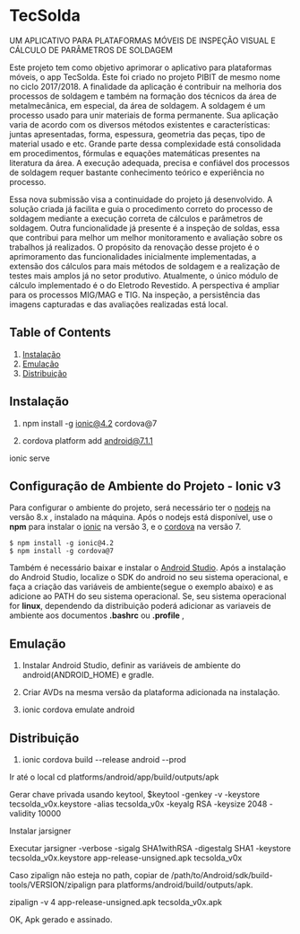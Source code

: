 # TecSolda
UM APLICATIVO PARA PLATAFORMAS MÓVEIS DE INSPEÇÃO VISUAL E CÁLCULO DE PARÂMETROS DE SOLDAGEM


Este projeto tem como objetivo aprimorar o aplicativo para plataformas móveis, o app TecSolda. Este foi criado no projeto PIBIT de mesmo nome no ciclo 2017/2018. A finalidade da aplicação é contribuir na melhoria dos processos de soldagem e também na formação dos técnicos da área de metalmecânica, em especial, da área de soldagem. 
A soldagem é um processo usado para unir materiais de forma permanente. Sua aplicação varia de acordo com os diversos métodos existentes e características: juntas apresentadas, forma, espessura, geometria das peças, tipo de material usado e etc. Grande parte dessa complexidade está consolidada em procedimentos, fórmulas e equações matemáticas presentes na literatura da área. A execução adequada, precisa e confiável dos processos de soldagem requer bastante conhecimento teórico e experiência no processo. 

Essa nova submissão visa a continuidade do projeto já desenvolvido. A solução criada já facilita e guia o procedimento correto do processo de soldagem mediante a execução correta de cálculos e parâmetros de soldagem. Outra funcionalidade já presente é a inspeção de soldas, essa que contribui para melhor um melhor monitoramento e avaliação sobre os trabalhos já realizados. O propósito da renovação desse projeto é o aprimoramento das funcionalidades inicialmente implementadas, a extensão dos cálculos para mais métodos de soldagem e a realização de testes mais amplos já no setor produtivo. Atualmente, o único módulo de cálculo implementado é o do Eletrodo Revestido. A perspectiva é ampliar para os processos MIG/MAG e TIG. Na inspeção, a persistência das imagens capturadas e das avaliações realizadas está local.

## Table of Contents

1. [Instalação](#instalacao)
2. [Emulação](#Emulação)
3. [Distribuição](#Distribuição)
## <a name="instalacao"></a>Instalação

1. npm install -g ionic@4.2 cordova@7

2. cordova platform add android@7.1.1

ionic serve

## Configuração de Ambiente do Projeto - Ionic v3

   Para configurar o ambiente do projeto, será necessário ter o [nodejs](https://nodejs.org/pt-br/docs/) na versão 8.x , instalado na máquina. Após o nodejs está disponível, use o <strong>npm</strong> para instalar o [ionic](https://ionicframework.com/docs/v3/) na versão 3, e o [cordova](https://cordova.apache.org/docs/en/7.x/) na versão 7.
  
    $ npm install -g ionic@4.2
    $ npm install -g cordova@7
    
   Também é necessário baixar e instalar o [Android Studio](https://developer.android.com/studio). Após a instalação do Android Studio, localize o SDK do android no seu sistema operacional, e faça a criação das variáveis de ambiente(segue o exemplo abaixo) e as adicione ao PATH do seu sistema operacional. Se, seu sistema operacional for <strong>linux</strong>, dependendo da distribuição poderá adicionar as variaveis de ambiente aos documentos <strong>.bashrc</strong> ou <strong>.profile</strong> , 
   
   

## Emulação


1. Instalar Android Studio, definir as variáveis de ambiente do android(ANDROID_HOME) e gradle.
2. Criar AVDs na mesma versão da plataforma adicionada na instalação.

3. ionic cordova emulate android



## Distribuição
1. ionic cordova build --release android --prod

Ir até o local 
cd platforms/android/app/build/outputs/apk

Gerar chave privada usando keytool,
$keytool -genkey -v -keystore tecsolda_v0x.keystore -alias tecsolda_v0x -keyalg RSA -keysize 2048 -validity 10000

Instalar jarsigner

Executar
jarsigner -verbose -sigalg SHA1withRSA -digestalg SHA1 -keystore tecsolda_v0x.keystore app-release-unsigned.apk tecsolda_v0x

Caso zipalign não esteja no path, copiar de /path/to/Android/sdk/build-tools/VERSION/zipalign para platforms/android/build/outputs/apk.


zipalign -v 4 app-release-unsigned.apk tecsolda_v0x.apk

OK, Apk gerado e assinado.

